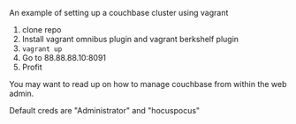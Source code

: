 An example of setting up a couchbase cluster using vagrant

1. clone repo
2. Install vagrant omnibus plugin and vagrant berkshelf plugin
3. `vagrant up`
4. Go to 88.88.88.10:8091
5. Profit

You may want to read up on how to manage couchbase from within the web admin.

Default creds are "Administrator" and "hocuspocus"
